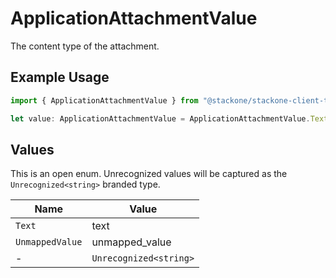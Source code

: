 # ApplicationAttachmentValue

The content type of the attachment.

## Example Usage

```typescript
import { ApplicationAttachmentValue } from "@stackone/stackone-client-ts/sdk/models/shared";

let value: ApplicationAttachmentValue = ApplicationAttachmentValue.Text;
```

## Values

This is an open enum. Unrecognized values will be captured as the `Unrecognized<string>` branded type.

| Name                   | Value                  |
| ---------------------- | ---------------------- |
| `Text`                 | text                   |
| `UnmappedValue`        | unmapped_value         |
| -                      | `Unrecognized<string>` |